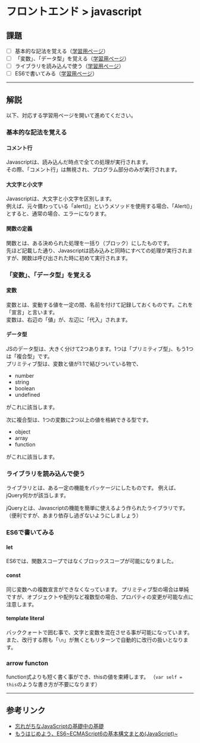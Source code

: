 # フロントエンド > javascript

## 課題

- [ ] 基本的な記法を覚える（[学習用ページ](https://jsfiddle.net/cinra/onu6mpej/1/)）
- [ ] 「変数」、「データ型」を覚える（[学習用ページ](https://jsfiddle.net/cinra/2wbduj1k/)）
- [ ] ライブラリを読み込んで使う（[学習用ページ](https://jsfiddle.net/cinra/9ue322zf/)）
- [ ] ES6で書いてみる（[学習用ページ](https://jsfiddle.net/cinra/ftw6t6f4/)）

---

## 解説

以下、対応する学習用ページを開いて進めてください。

<a name="frontend_javascript_markup_notation"></a>
### 基本的な記法を覚える

#### コメント行

Javascriptは、読み込んだ時点で全ての処理が実行されます。  
その際、「コメント行」は無視され、プログラム部分のみが実行されます。

#### 大文字と小文字

Javascriptは、大文字と小文字を区別します。  
例えば、元々備わっている「alert()」というメソッドを使用する場合、「Alert()」とすると、通常の場合、エラーになります。

#### 関数の定義

関数とは、ある決められた処理を一括り（ブロック）にしたものです。  
先ほど記載した通り、Javascriptは読み込みと同時にすべての処理が実行されますが、関数は呼び出された時に初めて実行されます。

### 「変数」、「データ型」を覚える

#### 変数

変数とは、変動する値を一定の間、名前を付けて記録しておくものです。これを「宣言」と言います。  
変数は、右辺の「値」が、左辺に「代入」されます。

#### データ型

JSのデータ型は、大きく分けて2つあります。1つは「プリミティブ型」、もう1つは「複合型」です。  
プリミティブ型は、変数と値が1:1で結びついている物で、

- number
- string
- boolean
- undefined

がこれに該当します。

次に複合型は、1つの変数に2つ以上の値を格納できる型です。

- object
- array
- function

がこれに該当します。

<a name="frontend_javascript_markup_library"></a>
### ライブラリを読み込んで使う

ライブラリとは、ある一定の機能をパッケージにしたものです。
例えば、jQuery何かが該当します。

jQueryとは、Javascriptの機能を簡単に使えるよう作られたライブラリです。
（便利ですが、あまり依存し過ぎないようにしましょう）

<a name="frontend_javascript_markup_es6"></a>
### ES6で書いてみる

#### let

ES6では、関数スコープではなくブロックスコープが可能になりました。

#### const

同じ変数への複数宣言ができなくなっています。
プリミティブ型の場合は単純ですが、オブジェクトや配列など複数型の場合、プロパティの変更が可能な点に注意します。

#### template literal

バッククォートで囲む事で、文字と変数を混在させる事が可能になっています。
また、改行する際も「`\n`」が無くともリターンで自動的に改行の扱いとなります。

### arrow functon

function式よりも短く書く事ができ、thisの値を束縛します。
（`var self = this`のような書き方が不要になります）

---

## 参考リンク

- [忘れがちなJavaScriptの基礎中の基礎](http://qiita.com/Yama-to/items/5e0827dfd2bd440537d0)
- [もうはじめよう、ES6~ECMAScript6の基本構文まとめ(JavaScript)~](http://qiita.com/takeharu/items/cbbe017bbdd120015ca0)